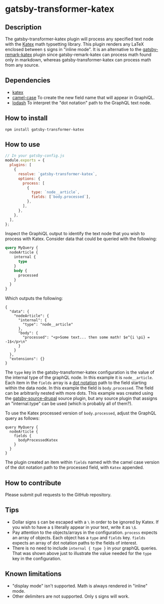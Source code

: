 # gatsby-transformer-katex

## Description

The gatsby-transformer-katex plugin will process any specified text node with the [Katex](https://katex.org/) math typsetting library. This plugin renders any LaTeX enclosed between `$` signs in "inline mode". It is an alternative to the [gatsby-remark-katex](https://www.gatsbyjs.com/plugins/gatsby-remark-katex) plugin since gatsby-remark-katex can process math found only in markdown, whereas gatsby-transformer-katex can process math from any source.

## Dependencies

- [katex](https://www.npmjs.com/package/katex)
- [camel-case](https://www.npmjs.com/package/camel-case) To create the new field name that will appear in GraphiQL.
- [lodash](https://www.npmjs.com/package/lodash) To interpret the "dot notation" path to the GraphQL text node.

## How to install

`npm install gatsby-transformer-katex`

## How to use

```js
// In your gatsby-config.js
module.exports = {
  plugins: [
    {
      resolve: `gatsby-transformer-katex`,
      options: {
        process: [
          {
            type: `node__article`,
            fields: [`body.processed`],
          },
        ],
      },
    },
  ],
};
```

Inspect the GraphiQL output to identify the text node that you wish to process with Katex. Consider data that could be queried with the following:

```sql
query MyQuery {
  nodeArticle {
    internal {
      type
    }
    body {
      processed
    }
  }
}
```

Which outputs the following:

```
{
  "data": {
    "nodeArticle": {
      "internal": {
        "type": "node__article"
      },
      "body": {
        "processed": "<p>Some text... then some math! $e^{i \pi} = -1$</p>\n"
      }
    }
  },
  "extensions": {}
}
```

The `type` key in the gatsby-transformer-katex configuration is the value of the internal type of the graphQL node. In this example it is `node__article`. Each item in the `fields` array is a [dot notation](https://developer.mozilla.org/en-US/docs/Web/JavaScript/Reference/Operators/Property_accessors#dot_notation) path to the field starting within the data node. In this example the field is `body.processed`. The field can be arbitrarily nested with more dots. This example was created using the [gatsby-source-drupal](https://www.gatsbyjs.com/plugins/gatsby-source-drupal/) source plugin, but any source plugin that assigns an "internal.type" can be used (which is probably all of them?).

To use the Katex processed version of `body.processed`, adjust the GraphQL query as follows:

```
query MyQuery {
  nodeArticle {
    fields {
      bodyProcessedKatex
    }
  }
}
```

The plugin created an item within `fields` named with the camel case version of the dot notation path to the processed field, with `Katex` appended.

## How to contribute

Please submit pull requests to the GitHub repository.

## Tips

- Dollar signs `$` can be escaped with a `\` in order to be ignored by Katex. If you wish to have a `$` literally appear in your text, write it as `\$`.
- Pay attention to the objects/arrays in the configuration. `process` expects an array of objects. Each object has a `type` and `fields` key. `fields` expects an array of dot notation paths to the fields of interest.
- There is no need to include `internal { type }` in your graphQL queries. That was shown above just to illustrate the value needed for the `type` key in the configuration.

## Known limitations

- "display mode" isn't supported. Math is always rendered in "inline" mode.
- Other delimiters are not supported. Only `$` signs will work.
